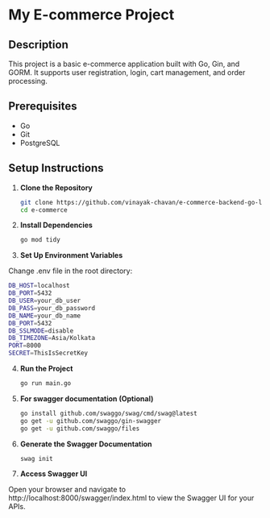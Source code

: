 # My E-commerce Project

## Description

This project is a basic e-commerce application built with Go, Gin, and GORM. It supports user registration, login, cart management, and order processing.

## Prerequisites

- Go
- Git
- PostgreSQL

## Setup Instructions

1. **Clone the Repository**

   ```sh
   git clone https://github.com/vinayak-chavan/e-commerce-backend-go-lang-
   cd e-commerce
   ```
2. **Install Dependencies**

   ```sh
   go mod tidy
   ```

3. **Set Up Environment Variables**

Change .env file in the root directory:

   ```sh
   DB_HOST=localhost
   DB_PORT=5432
   DB_USER=your_db_user
   DB_PASS=your_db_password
   DB_NAME=your_db_name
   DB_PORT=5432
   DB_SSLMODE=disable
   DB_TIMEZONE=Asia/Kolkata
   PORT=8000
   SECRET=ThisIsSecretKey
   ```

4. **Run the Project**

   ```sh
   go run main.go
   ```

5. **For swagger documentation (Optional)**

   ```sh
   go install github.com/swaggo/swag/cmd/swag@latest
   go get -u github.com/swaggo/gin-swagger
   go get -u github.com/swaggo/files
   ```
6. **Generate the Swagger Documentation**

   ```sh
   swag init
   ```

7. **Access Swagger UI**

Open your browser and navigate to http://localhost:8000/swagger/index.html to view the Swagger UI for your APIs.
